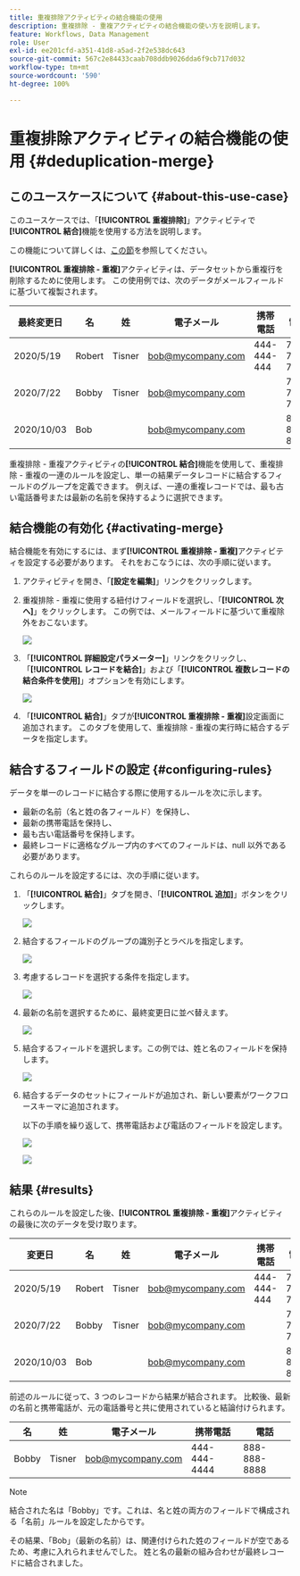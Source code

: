 ```yaml
---
title: 重複排除アクティビティの結合機能の使用
description: 重複排除 - 重複アクティビティの結合機能の使い方を説明します。
feature: Workflows, Data Management
role: User
exl-id: ee201cfd-a351-41d8-a5ad-2f2e538dc643
source-git-commit: 567c2e84433caab708ddb9026dda6f9cb717d032
workflow-type: tm+mt
source-wordcount: '590'
ht-degree: 100%

---
```


# 重複排除アクティビティの結合機能の使用 {#deduplication-merge}



## このユースケースについて {#about-this-use-case}

このユースケースでは、「**[!UICONTROL 重複排除]**」アクティビティで&#x200B;**[!UICONTROL 結合]**&#x200B;機能を使用する方法を説明します。

この機能について詳しくは、[この節](deduplication.md#merging-fields-into-single-record)を参照してください。

**[!UICONTROL 重複排除 - 重複]**&#x200B;アクティビティは、データセットから重複行を削除するために使用します。 この使用例では、次のデータがメールフィールドに基づいて複製されます。

| 最終変更日 | 名 | 姓 | 電子メール | 携帯電話 | 電話 |
|-----|------------|-----------|-------|--------------|------|
| 2020/5/19 | Robert | Tisner | bob@mycompany.com | 444-444-444 | 777-777-7777 |
| 2020/7/22 | Bobby | Tisner | bob@mycompany.com | | 777-777-7777 |
| 2020/10/03 | Bob |  | bob@mycompany.com | | 888-888-8888 |

重複排除 - 重複アクティビティの&#x200B;**[!UICONTROL 結合]**&#x200B;機能を使用して、重複排除 - 重複の一連のルールを設定し、単一の結果データレコードに結合するフィールドのグループを定義できます。 例えば、一連の重複レコードでは、最も古い電話番号または最新の名前を保持するように選択できます。

## 結合機能の有効化 {#activating-merge}


結合機能を有効にするには、まず&#x200B;**[!UICONTROL 重複排除 - 重複]**&#x200B;アクティビティを設定する必要があります。 それをおこなうには、次の手順に従います。

1. アクティビティを開き、「**[設定を編集]**」リンクをクリックします。

1. 重複排除 - 重複に使用する紐付けフィールドを選択し、「**[!UICONTROL 次へ]**」をクリックします。 この例では、メールフィールドに基づいて重複除外をおこないます。

   ![](assets/uc_merge_edit.png)

1. 「**[!UICONTROL 詳細設定パラメーター]**」リンクをクリックし、「**[!UICONTROL レコードを結合]**」および「**[!UICONTROL 複数レコードの結合条件を使用]**」オプションを有効にします。

   ![](assets/uc_merge_advanced_parameters.png)

1. 「**[!UICONTROL 結合]**」タブが&#x200B;**[!UICONTROL 重複排除 - 重複]**&#x200B;設定画面に追加されます。 このタブを使用して、重複排除 - 重複の実行時に結合するデータを指定します。

## 結合するフィールドの設定 {#configuring-rules}

データを単一のレコードに結合する際に使用するルールを次に示します。

* 最新の名前（名と姓の各フィールド）を保持し、
* 最新の携帯電話を保持し、
* 最も古い電話番号を保持します。
* 最終レコードに適格なグループ内のすべてのフィールドは、null 以外である必要があります。

これらのルールを設定するには、次の手順に従います。

1. 「**[!UICONTROL 結合]**」タブを開き、「**[!UICONTROL 追加]**」ボタンをクリックします。

   ![](assets/uc_merge_add.png)

1. 結合するフィールドのグループの識別子とラベルを指定します。

   ![](assets/uc_merge_identifier.png)

1. 考慮するレコードを選択する条件を指定します。

   ![](assets/uc_merge_filter.png)

1. 最新の名前を選択するために、最終変更日に並べ替えます。

   ![](assets/uc_merge_sort.png)

1. 結合するフィールドを選択します。この例では、姓と名のフィールドを保持します。

   ![](assets/uc_merge_keep.png)

1. 結合するデータのセットにフィールドが追加され、新しい要素がワークフロースキーマに追加されます。

   以下の手順を繰り返して、携帯電話および電話のフィールドを設定します。

   ![](assets/dedup8.png)

   ![](assets/dedup9.png)

## 結果 {#results}

これらのルールを設定した後、**[!UICONTROL 重複排除 - 重複]**&#x200B;アクティビティの最後に次のデータを受け取ります。

| 変更日 | 名 | 姓 | 電子メール | 携帯電話 | 電話 |
|-----|------------|-----------|-------|--------------|------|
| 2020/5/19 | Robert | Tisner | bob@mycompany.com | 444-444-444 | 777-777-7777 |
| 2020/7/22 | Bobby | Tisner | bob@mycompany.com | | 777-777-7777 |
| 2020/10/03 | Bob |  | bob@mycompany.com | | 888-888-8888 |

前述のルールに従って、3 つのレコードから結果が結合されます。 比較後、最新の名前と携帯電話が、元の電話番号と共に使用されていると結論付けられます。

| 名 | 姓 | 電子メール | 携帯電話 | 電話 |
|------------|-----------|-------|--------------|------|
| Bobby | Tisner | bob@mycompany.com | 444-444-4444 | 888-888-8888 |

>[!NOTE]
>
> 結合された名は「Bobby」です。これは、名と姓の両方のフィールドで構成される「名前」ルールを設定したからです。
>
>その結果、「Bob」（最新の名前）は、関連付けられた姓のフィールドが空であるため、考慮に入れられませんでした。 姓と名の最新の組み合わせが最終レコードに結合されました。
